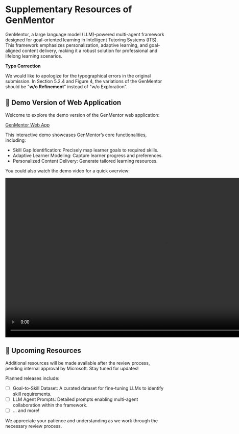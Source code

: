 # Supplementary Resources of GenMentor

GenMentor, a large language model (LLM)-powered multi-agent framework designed for goal-oriented learning in Intelligent Tutoring Systems (ITS). This framework emphasizes personalization, adaptive learning, and goal-aligned content delivery, making it a robust solution for professional and lifelong learning scenarios.

**Typo Correction**

We would like to apologize for the typographical errors in the original submission. In Section 5.2.4 and Figure 4, the variations of the GenMentor should be "**w/o Refinement**" instead of "w/o Exploration".

## 🚀 Demo Version of Web Application

Welcome to explore the demo version of the GenMentor web application:

[GenMentor Web App](https://gen-mentor.streamlit.app/)

This interactive demo showcases GenMentor’s core functionalities, including:

- Skill Gap Identification: Precisely map learner goals to required skills.
- Adaptive Learner Modeling: Capture learner progress and preferences.
- Personalized Content Delivery: Generate tailored learning resources.

You could also watch the demo video for a quick overview:

<div align="center">
  <video width="1000px" controls>
    <source src="./resources/GenMentor-Demo.mp4" type="video/mp4">
  </video>
</div>

## 📅 Upcoming Resources

Additional resources will be made available after the review process, pending internal approval by Microsoft. Stay tuned for updates!

Planned releases include:

- [ ] Goal-to-Skill Dataset: A curated dataset for fine-tuning LLMs to identify skill requirements.
- [ ] LLM Agent Prompts: Detailed prompts enabling multi-agent collaboration within the framework.
- [ ] ... and more!

We appreciate your patience and understanding as we work through the necessary review process.
